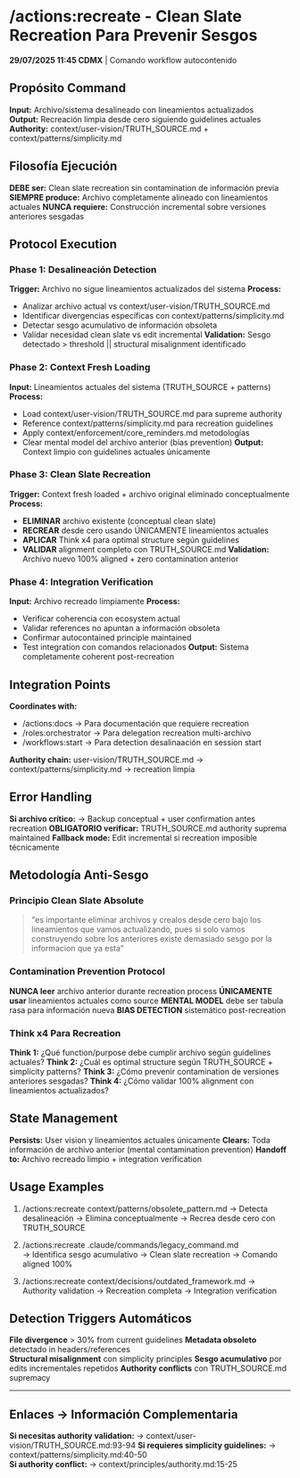 # /actions:recreate - Clean Slate Recreation Para Prevenir Sesgos

**29/07/2025 11:45 CDMX** | Comando workflow autocontenido

## Propósito Command
**Input:** Archivo/sistema desalineado con lineamientos actualizados  
**Output:** Recreación limpia desde cero siguiendo guidelines actuales
**Authority:** context/user-vision/TRUTH_SOURCE.md + context/patterns/simplicity.md

## Filosofía Ejecución
**DEBE ser:** Clean slate recreation sin contamination de información previa
**SIEMPRE produce:** Archivo completamente alineado con lineamientos actuales
**NUNCA requiere:** Construcción incremental sobre versiones anteriores sesgadas

## Protocol Execution

### Phase 1: Desalineación Detection
**Trigger:** Archivo no sigue lineamientos actualizados del sistema
**Process:** 
- Analizar archivo actual vs context/user-vision/TRUTH_SOURCE.md
- Identificar divergencias específicas con context/patterns/simplicity.md
- Detectar sesgo acumulativo de información obsoleta
- Validar necesidad clean slate vs edit incremental
**Validation:** Sesgo detectado > threshold || structural misalignment identificado

### Phase 2: Context Fresh Loading
**Input:** Lineamientos actuales del sistema (TRUTH_SOURCE + patterns)
**Process:**
- Load context/user-vision/TRUTH_SOURCE.md para supreme authority
- Reference context/patterns/simplicity.md para recreation guidelines
- Apply context/enforcement/core_reminders.md metodologías
- Clear mental model del archivo anterior (bias prevention)
**Output:** Context limpio con guidelines actuales únicamente

### Phase 3: Clean Slate Recreation
**Trigger:** Context fresh loaded + archivo original eliminado conceptualmente
**Process:**
- **ELIMINAR** archivo existente (conceptual clean slate)
- **RECREAR** desde cero usando ÚNICAMENTE lineamientos actuales
- **APLICAR** Think x4 para optimal structure según guidelines
- **VALIDAR** alignment completo con TRUTH_SOURCE.md
**Validation:** Archivo nuevo 100% aligned + zero contamination anterior

### Phase 4: Integration Verification
**Input:** Archivo recreado limpiamente
**Process:**
- Verificar coherencia con ecosystem actual
- Validar references no apuntan a información obsoleta
- Confirmar autocontained principle maintained
- Test integration con comandos relacionados
**Output:** Sistema completamente coherent post-recreation

## Integration Points
**Coordinates with:**
- /actions:docs → Para documentación que requiere recreation
- /roles:orchestrator → Para delegation recreation multi-archivo  
- /workflows:start → Para detection desalinaación en session start

**Authority chain:** user-vision/TRUTH_SOURCE.md → context/patterns/simplicity.md → recreation limpia

## Error Handling
**Si archivo crítico:** → Backup conceptual + user confirmation antes recreation
**OBLIGATORIO verificar:** TRUTH_SOURCE.md authority suprema maintained
**Fallback mode:** Edit incremental si recreation imposible técnicamente

## Metodología Anti-Sesgo

### Principio Clean Slate Absolute
> "es importante eliminar archivos y crealos desde cero bajo los lineamientos que vamos actualizando, pues si solo vamos construyendo sobre los anteriores existe demasiado sesgo por la informacion que ya esta"

### Contamination Prevention Protocol
**NUNCA leer** archivo anterior durante recreation process
**ÚNICAMENTE usar** lineamientos actuales como source
**MENTAL MODEL** debe ser tabula rasa para información nueva
**BIAS DETECTION** sistemático post-recreation

### Think x4 Para Recreation
**Think 1:** ¿Qué function/purpose debe cumplir archivo según guidelines actuales?
**Think 2:** ¿Cuál es optimal structure según TRUTH_SOURCE + simplicity patterns?
**Think 3:** ¿Cómo prevenir contamination de versiones anteriores sesgadas?
**Think 4:** ¿Cómo validar 100% alignment con lineamientos actualizados?

## State Management
**Persists:** User vision y lineamientos actuales únicamente
**Clears:** Toda información de archivo anterior (mental contamination prevention)
**Handoff to:** Archivo recreado limpio + integration verification

## Usage Examples
1. /actions:recreate context/patterns/obsolete_pattern.md
   → Detecta desalineación → Elimina conceptualmente → Recrea desde cero con TRUTH_SOURCE

2. /actions:recreate .claude/commands/legacy_command.md  
   → Identifica sesgo acumulativo → Clean slate recreation → Comando aligned 100%

3. /actions:recreate context/decisions/outdated_framework.md
   → Authority validation → Recreation completa → Integration verification

## Detection Triggers Automáticos
**File divergence** > 30% from current guidelines
**Metadata obsoleto** detectado in headers/references  
**Structural misalignment** con simplicity principles
**Sesgo acumulativo** por edits incrementales repetidos
**Authority conflicts** con TRUTH_SOURCE.md supremacy

---
## Enlaces → Información Complementaria
**Si necesitas authority validation:** → context/user-vision/TRUTH_SOURCE.md:93-94
**Si requieres simplicity guidelines:** → context/patterns/simplicity.md:40-50  
**Si authority conflict:** → context/principles/authority.md:15-25
